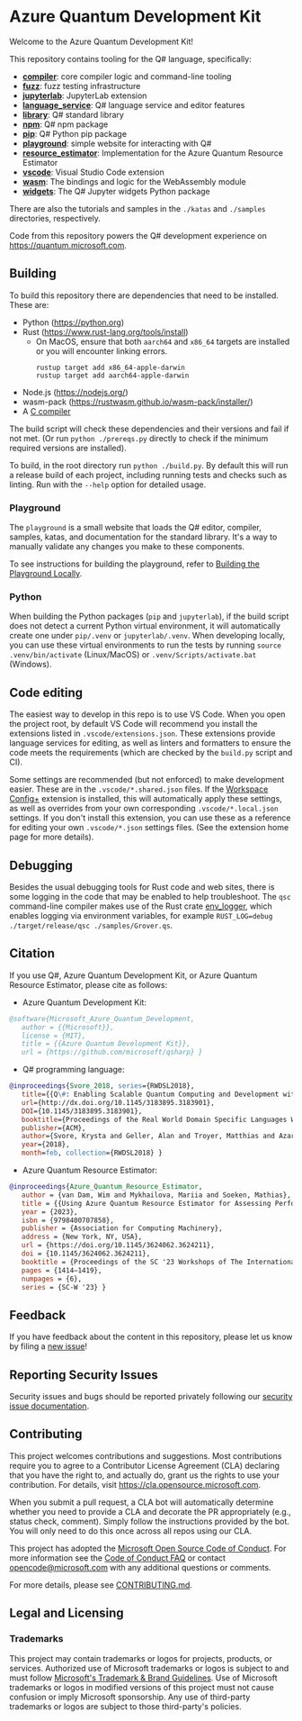 # Azure Quantum Development Kit

Welcome to the Azure Quantum Development Kit!

This repository contains tooling for the Q# language, specifically:

- **[compiler](./compiler/qsc/)**: core compiler logic and command-line tooling
- **[fuzz](./fuzz/)**: fuzz testing infrastructure
- **[jupyterlab](./jupyterlab/)**: JupyterLab extension
- **[language_service](./language_service/)**: Q# language service and editor features
- **[library](./library/)**: Q# standard library
- **[npm](./npm/)**: Q# npm package
- **[pip](./pip/)**: Q# Python pip package
- **[playground](./playground/)**: simple website for interacting with Q#
- **[resource_estimator](./resource_estimator)**: Implementation for the Azure Quantum Resource Estimator
- **[vscode](./vscode/)**: Visual Studio Code extension
- **[wasm](./wasm/)**: The bindings and logic for the WebAssembly module
- **[widgets](./widgets)**: The Q# Jupyter widgets Python package

There are also the tutorials and samples in the `./katas` and `./samples` directories, respectively.

Code from this repository powers the Q# development experience on <https://quantum.microsoft.com>.

## Building

To build this repository there are dependencies that need to be installed. These are:

- Python (<https://python.org>)
- Rust (<https://www.rust-lang.org/tools/install>)
  - On MacOS, ensure that both `aarch64` and `x86_64` targets are installed or you will encounter linking errors.
    ```shell
    rustup target add x86_64-apple-darwin
    rustup target add aarch64-apple-darwin
    ```
- Node.js (<https://nodejs.org/>)
- wasm-pack (<https://rustwasm.github.io/wasm-pack/installer/>)
- A [C compiler](https://docs.rs/cc/latest/cc/#compile-time-requirements)

The build script will check these dependencies and their versions and fail if not met. (Or run
`python ./prereqs.py` directly to check if the minimum required versions are installed).

To build, in the root directory run `python ./build.py`. By default this will run a release
build of each project, including running tests and checks such as linting. Run with the
`--help` option for detailed usage.

### Playground

The `playground` is a small website that loads the Q# editor, compiler, samples, katas, and documentation for the standard library. It's a way to manually validate any changes you make to these components.

To see instructions for building the playground, refer to [Building the Playground Locally](./playground/README.md#building-the-playground-locally).

### Python

When building the Python packages (`pip` and `jupyterlab`), if the build script does not detect
a current Python virtual environment, it will automatically create one under `pip/.venv` or
`jupyterlab/.venv`. When developing locally, you can use these virtual environments to run the
tests by running `source .venv/bin/activate` (Linux/MacOS) or `.venv/Scripts/activate.bat` (Windows).

## Code editing

The easiest way to develop in this repo is to use VS Code. When you open the project root, by
default VS Code will recommend you install the extensions listed in `.vscode/extensions.json`.
These extensions provide language services for editing, as well as linters and formatters to
ensure the code meets the requirements (which are checked by the `build.py` script and CI).

Some settings are recommended (but not enforced) to make development easier. These are in the
`.vscode/*.shared.json` files. If the [Workspace Config+](https://marketplace.visualstudio.com/items?itemName=swellaby.workspace-config-plus)
extension is installed, this will automatically apply these settings, as well as overrides from
your own corresponding `.vscode/*.local.json` settings. If you don't install this extension, you can
use these as a reference for editing your own `.vscode/*.json` settings files. (See the extension
home page for more details).

## Debugging

Besides the usual debugging tools for Rust code and web sites, there is some logging in the code
that may be enabled to help troubleshoot. The `qsc` command-line compiler makes use of the Rust
crate [env_logger](https://docs.rs/env_logger/latest/env_logger/), which enables logging via
environment variables, for example `RUST_LOG=debug ./target/release/qsc ./samples/Grover.qs`.

## Citation

If you use Q#, Azure Quantum Development Kit, or Azure Quantum Resource Estimator, please cite as follows:

- Azure Quantum Development Kit:

```bibtex
@software{Microsoft_Azure_Quantum_Development,
   author = {{Microsoft}},
   license = {MIT},
   title = {{Azure Quantum Development Kit}},
   url = {https://github.com/microsoft/qsharp} }
```

- Q# programming language:

```bibtex
@inproceedings{Svore_2018, series={RWDSL2018},
   title={{Q\#: Enabling Scalable Quantum Computing and Development with a High-level DSL}},
   url={http://dx.doi.org/10.1145/3183895.3183901},
   DOI={10.1145/3183895.3183901},
   booktitle={Proceedings of the Real World Domain Specific Languages Workshop 2018},
   publisher={ACM},
   author={Svore, Krysta and Geller, Alan and Troyer, Matthias and Azariah, John and Granade, Christopher and Heim, Bettina and Kliuchnikov, Vadym and Mykhailova, Mariia and Paz, Andres and Roetteler, Martin},
   year={2018},
   month=feb, collection={RWDSL2018} }
```

- Azure Quantum Resource Estimator:

```bibtex
@inproceedings{Azure_Quantum_Resource_Estimator,
   author = {van Dam, Wim and Mykhailova, Mariia and Soeken, Mathias},
   title = {{Using Azure Quantum Resource Estimator for Assessing Performance of Fault Tolerant Quantum Computation}},
   year = {2023},
   isbn = {9798400707858},
   publisher = {Association for Computing Machinery},
   address = {New York, NY, USA},
   url = {https://doi.org/10.1145/3624062.3624211},
   doi = {10.1145/3624062.3624211},
   booktitle = {Proceedings of the SC '23 Workshops of The International Conference on High Performance Computing, Network, Storage, and Analysis},
   pages = {1414–1419},
   numpages = {6},
   series = {SC-W '23} }
```

## Feedback

If you have feedback about the content in this repository, please let us know by filing a [new issue](https://github.com/microsoft/qsharp/issues/new/choose)!

## Reporting Security Issues

Security issues and bugs should be reported privately following our [security issue documentation](./SECURITY.md#reporting-security-issues).

## Contributing

This project welcomes contributions and suggestions. Most contributions require you to agree to a
Contributor License Agreement (CLA) declaring that you have the right to, and actually do, grant us
the rights to use your contribution. For details, visit <https://cla.opensource.microsoft.com>.

When you submit a pull request, a CLA bot will automatically determine whether you need to provide
a CLA and decorate the PR appropriately (e.g., status check, comment). Simply follow the instructions
provided by the bot. You will only need to do this once across all repos using our CLA.

This project has adopted the [Microsoft Open Source Code of Conduct](https://opensource.microsoft.com/codeofconduct/).
For more information see the [Code of Conduct FAQ](https://opensource.microsoft.com/codeofconduct/faq/) or
contact [opencode@microsoft.com](mailto:opencode@microsoft.com) with any additional questions or comments.

For more details, please see [CONTRIBUTING.md](./CONTRIBUTING.md).

## Legal and Licensing

### Trademarks

This project may contain trademarks or logos for projects, products, or services. Authorized use of Microsoft
trademarks or logos is subject to and must follow
[Microsoft's Trademark & Brand Guidelines](https://www.microsoft.com/en-us/legal/intellectualproperty/trademarks/usage/general).
Use of Microsoft trademarks or logos in modified versions of this project must not cause confusion
or imply Microsoft sponsorship. Any use of third-party trademarks or logos are subject to those
third-party's policies.
